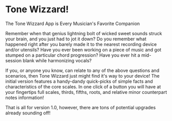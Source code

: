 # Tone Wizzard!
The Tone Wizzard App is Every Musician's Favorite Companion

Remember when that genius lightning bolt of wicked sweet sounds struck your brain, and you just had to jot it down? Do you remember what happened right after you barely made it to the nearest recording device and/or utensils? Have you ever been working on a piece of music and got stumped on a particular chord progression? Have you ever hit a mid-session blank while harmonizing vocals?

If you, or anyone you know, can relate to any of the above questions and scenarios, then Tone Wizzard just might find it's way to your device! The initial version features a handy-dandy quick-picks of simple facts and characteristics of the core scales. In one click of a button you will have at your fingertips full scales, thirds, fifths, roots, and relative minor counterpart notes information! 

That is all for version 1.0, however, there are tons of potential upgrades already sounding off!
